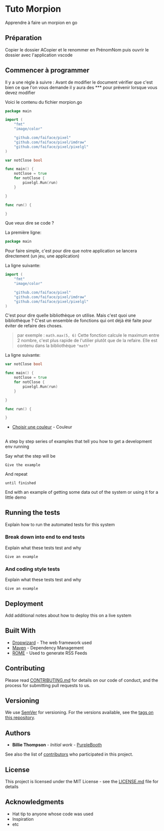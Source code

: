 # Tuto Morpion

Apprendre à faire un morpion en go

## Préparation

Copier le dossier ACopier et le renommer en PrénomNom
puis ouvrir le dossier avec l'application vscode

## Commencer à programmer

Il y a une règle à suivre : Avant de modifier le document vérifier que c'est bien ce que l'on vous demande il y aura des *** pour prévenir lorsque vous devez modifier

Voici le contenu du fichier morpion.go

```go
package main

import (
	"fmt"
	"image/color"

	"github.com/faiface/pixel"
	"github.com/faiface/pixel/imdraw"
	"github.com/faiface/pixel/pixelgl"
)

var notClose bool

func main() {
	notClose = true
	for notClose {
		pixelgl.Run(run)
	}

}

func run() {

}

```

Que veux dire se code ?

La première ligne: 

```go
package main
```
Pour faire simple, c'est pour dire que notre application se lancera directement (un jeu, une application)


La ligne suivante:

```go
import (
	"fmt"
	"image/color"

	"github.com/faiface/pixel"
	"github.com/faiface/pixel/imdraw"
	"github.com/faiface/pixel/pixelgl"
)
```
C'est pour dire quelle bibliothèque on utilise.
Mais c'est quoi une bibliothèque ?
C'est un ensemble de fonctions qui ont déjà été faite pour éviter de refaire des choses.
>	par exemple : ```math.max(5, 6)``` Cette fonction calcule le maximum entre 2 nombre, c'est plus rapide de l'utilier plutôt que de la refaire. Elle est contenu dans la bibliothèque ```"math"```




La ligne suivante:

```go
var notClose bool
```

```go
func main() {
	notClose = true
	for notClose {
		pixelgl.Run(run)
	}

}
```

```go
func run() {

}

```



* [Choisir une couleur](https://www.w3schools.com/colors/colors_picker.asp) - Couleur

##

A step by step series of examples that tell you how to get a development env running

Say what the step will be

```
Give the example
```

And repeat

```
until finished
```

End with an example of getting some data out of the system or using it for a little demo

## Running the tests

Explain how to run the automated tests for this system

### Break down into end to end tests

Explain what these tests test and why

```
Give an example
```

### And coding style tests

Explain what these tests test and why

```
Give an example
```

## Deployment

Add additional notes about how to deploy this on a live system

## Built With

* [Dropwizard](http://www.dropwizard.io/1.0.2/docs/) - The web framework used
* [Maven](https://maven.apache.org/) - Dependency Management
* [ROME](https://rometools.github.io/rome/) - Used to generate RSS Feeds

## Contributing

Please read [CONTRIBUTING.md](https://gist.github.com/PurpleBooth/b24679402957c63ec426) for details on our code of conduct, and the process for submitting pull requests to us.

## Versioning

We use [SemVer](http://semver.org/) for versioning. For the versions available, see the [tags on this repository](https://github.com/your/project/tags). 

## Authors

* **Billie Thompson** - *Initial work* - [PurpleBooth](https://github.com/PurpleBooth)

See also the list of [contributors](https://github.com/your/project/contributors) who participated in this project.

## License

This project is licensed under the MIT License - see the [LICENSE.md](LICENSE.md) file for details

## Acknowledgments

* Hat tip to anyone whose code was used
* Inspiration
* etc